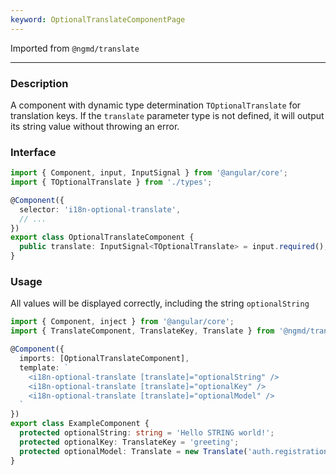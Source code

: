 ```yaml
---
keyword: OptionalTranslateComponentPage
---
```


Imported from `@ngmd/translate`

---

### Description

A component with dynamic type determination `TOptionalTranslate` for translation keys. If the `translate` parameter type is not defined, it will output its string value without throwing an error.


### Interface

```ts
import { Component, input, InputSignal } from '@angular/core';
import { TOptionalTranslate } from './types';

@Component({
  selector: 'i18n-optional-translate',
  // ...
})
export class OptionalTranslateComponent {
  public translate: InputSignal<TOptionalTranslate> = input.required();
}
```

### Usage

All values will be displayed correctly, including the string `optionalString`

```ts {2, 5}
import { Component, inject } from '@angular/core';
import { TranslateComponent, TranslateKey, Translate } from '@ngmd/translate';

@Component({
  imports: [OptionalTranslateComponent],
  template: `
    <i18n-optional-translate [translate]="optionalString" />
    <i18n-optional-translate [translate]="optionalKey" />
    <i18n-optional-translate [translate]="optionalModel" />
  `
})
export class ExampleComponent {
  protected optionalString: string = 'Hello STRING world!';
  protected optionalKey: TranslateKey = 'greeting';
  protected optionalModel: Translate = new Translate('auth.registration-btn');
}
```
